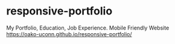 # responsive-portfolio
My Portfolio, Education, Job Experience. Mobile Friendly Website
https://oako-uconn.github.io/responsive-portfolio/

